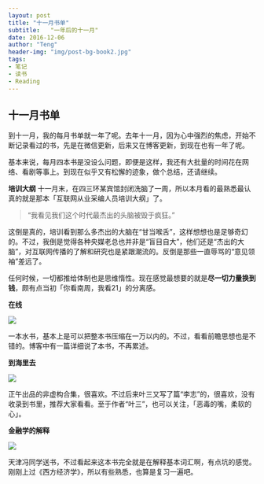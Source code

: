 ```yaml
---
layout: post
title: "十一月书单"
subtitle:   "一年后的十一月"
date: 2016-12-06
author: "Teng"
header-img: "img/post-bg-book2.jpg"
tags:
- 笔记
- 读书
- Reading
---
```


## 十一月书单

到十一月，我的每月书单就一年了呢。去年十一月，因为心中强烈的焦虑，开始不断记录看过的书，先是在微信更新，后来又在博客更新，到现在也有一年了呢。

基本来说，每月四本书是没设么问题，即便是这样，我还有大批量的时间花在网络、看剧等事上。到现在似乎又有松懈的迹象，做个总结，还请继续。

**培训大纲**
十一月末，在四三环某宾馆封闭洗脑了一周，所以本月看的最熟悉最认真的就是那本「互联网从业采编人员培训大纲」了。

> “我看见我们这个时代最杰出的头脑被毁于疯狂。”

这倒是真的，培训看到那么多杰出的大脑在“甘当喉舌”，这样想想也是足够奇幻的。不过，我倒是觉得各种央媒老总也并非是“盲目自大”，他们还是“杰出的大脑”，对互联网传播的了解和研究也是紧跟潮流的。反倒是那些一直辱骂的“意见领袖”差远了。

任何时候，一切都推给体制也是思维惰性。现在感觉最想要的就是**尽一切力量换到钱**，颇有点当初「你看南周，我看21」的分离感。

**在线**

![](http://7xtgob.com1.z0.glb.clouddn.com/16-10-31/1074110.jpg)

一本水书，基本上是可以把整本书压缩在一万以内的。不过，看看前瞻思想也是不错的。博客中有一篇详细说了本书，不再累述。

**到海里去**

![](http://7xtgob.com1.z0.glb.clouddn.com/16-10-31/69515482.jpg)

正午出品的非虚构合集，很喜欢。不过后来叶三又写了篇“李志”的，很喜欢，没有收录到书里，推荐大家看看。至于作者“叶三”，也可以关注，「恶毒的嘴，柔软的心」。

**金融学的解释**

![](http://p1.bqimg.com/567571/d326b3465bac860d.png)

天津冯同学送书，不过看起来这本书完全就是在解释基本词汇啊，有点坑的感觉。刚刚上过《西方经济学》，所以有些熟悉，也算是复习一遍吧。
